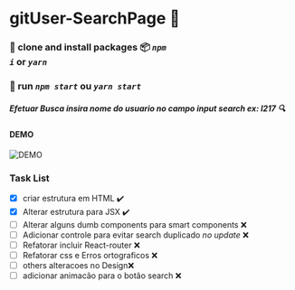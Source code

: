# gitUser-SearchPage  :construction:

### :dancers: clone and install packages :package: <code>*npm i*</code> or <code>*yarn*</code>
### :truck: run <code>*npm start*</code> ou <code>*yarn start*</code>


##### Efetuar Busca insira nome do usuario no campo input search ex: l217  :mag:


#### DEMO
![DEMO](https://github.com/l217/gitUser-SearchPage/blob/master/assets/projeto.gif)


### Task List
- [x] criar estrutura em HTML :heavy_check_mark:
- [x] Alterar estrutura para JSX :heavy_check_mark:
- [ ] Alterar alguns dumb components para smart components :x:
- [ ] Adicionar controle para evitar search duplicado *no update* :x:
- [ ] Refatorar incluir React-router :x:
- [ ] Refatorar css e Erros ortograficos :x:
- [ ] others alteracoes no Design:x:
- [ ] adicionar animacão para o botão search :x:
